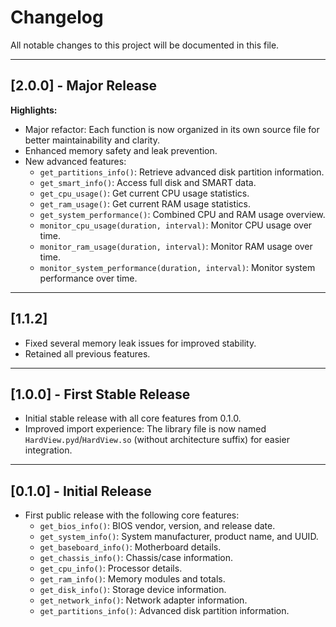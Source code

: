 # Changelog

All notable changes to this project will be documented in this file.

---

## [2.0.0] - Major Release
**Highlights:**
- Major refactor: Each function is now organized in its own source file for better maintainability and clarity.
- Enhanced memory safety and leak prevention.
- New advanced features:
  - `get_partitions_info()`: Retrieve advanced disk partition information.
  - `get_smart_info()`: Access full disk and SMART data.
  - `get_cpu_usage()`: Get current CPU usage statistics.
  - `get_ram_usage()`: Get current RAM usage statistics.
  - `get_system_performance()`: Combined CPU and RAM usage overview.
  - `monitor_cpu_usage(duration, interval)`: Monitor CPU usage over time.
  - `monitor_ram_usage(duration, interval)`: Monitor RAM usage over time.
  - `monitor_system_performance(duration, interval)`: Monitor system performance over time.

---

## [1.1.2]
- Fixed several memory leak issues for improved stability.
- Retained all previous features.

---

## [1.0.0] - First Stable Release
- Initial stable release with all core features from 0.1.0.
- Improved import experience: The library file is now named `HardView.pyd`/`HardView.so` (without architecture suffix) for easier integration.

---

## [0.1.0] - Initial Release
- First public release with the following core features:
  - `get_bios_info()`: BIOS vendor, version, and release date.
  - `get_system_info()`: System manufacturer, product name, and UUID.
  - `get_baseboard_info()`: Motherboard details.
  - `get_chassis_info()`: Chassis/case information.
  - `get_cpu_info()`: Processor details.
  - `get_ram_info()`: Memory modules and totals.
  - `get_disk_info()`: Storage device information.
  - `get_network_info()`: Network adapter information.
  - `get_partitions_info()`: Advanced disk partition information.
